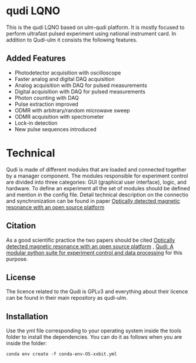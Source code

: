 # qudi LQNO

This is the qudi LQNO based on ulm-qudi platform. It is mostly focused to perform ultrafast pulsed experiment using national instrument card. In addition to Qudi-ulm it consists the following features. 

## Added Features

  * Photodetector acquisition with oscilloscope
  * Faster analog and digital DAQ acquisition
  * Analog acquisition with DAQ for pulsed measurements
  * Digital acquisition with DAQ for pulsed measurements
  * Photon counting with DAQ
  * Pulse extraction improved
  * ODMR with arbitrary/random microwave sweep
  * ODMR acquisition with spectrometer
  * Lock-in detection
  * New pulse sequences introduced 
  
# Technical

Qudi is made of different modules that are loaded and connected together by a manager component. The modules responsible for experiment control are divided into three
categories: GUI (graphical user interface), logic, and hardware. To define an experiment all the set of modules should be defined and mention in the config file.
Detail technical description on the connectio and synchronization can be found in paper [Optically detected magnetic resonance with an open source platform](https://arxiv.org/pdf/2205.00005.pdf) 

## Citation

As a good scientific practice the two papers should be cited [Optically detected magnetic resonance with an open source platform](https://arxiv.org/pdf/2205.00005.pdf) 
, [Qudi: A modular python suite for experiment control and data processing](http://doi.org/10.1016/j.softx.2017.02.001) for this purpose.

## License

The licence related to the Qudi is GPLv3 and everything about their licence can be found in their main repository as qudi-ulm.

## Installation
Use the yml file corresponding to your operating system inside the tools folder to install the dependencies. You can do it as follows when you are inside the folder:

```
conda env create -f conda-env-OS-xxbit.yml
```